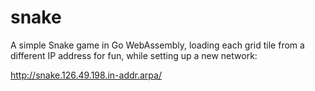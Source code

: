 # snake

A simple Snake game in Go WebAssembly, loading each grid tile from a
different IP address for fun, while setting up a new network:

http://snake.126.49.198.in-addr.arpa/
